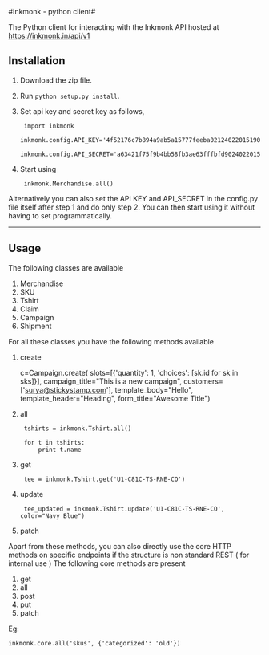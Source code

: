 #Inkmonk - python client#

The Python client for interacting with the Inkmonk API hosted at https://inkmonk.in/api/v1

## Installation ##

1. Download the zip file. 
2. Run  `python setup.py install`. 
3. Set api key and secret key as follows, 

		import inkmonk
		inkmonk.config.API_KEY='4f52176c7b894a9ab5a15777feeba02124022015190803287306'
		inkmonk.config.API_SECRET='a63421f75f9b4bb58fb3ae63fffbfd9024022015190803287405'

4. Start using

		inkmonk.Merchandise.all()

Alternatively you can also set the API KEY and API_SECRET in the config.py file itself after step 1 and do only step 2. You can then start using it without having to set programmatically.

-----------------------------------------------------------------------------

## Usage ##

The following classes are available

1. Merchandise
2. SKU
3. Tshirt
4. Claim
5. Campaign
6. Shipment

For all these classes you have the following methods available

1. create

	c=Campaign.create(
		slots=[{'quantity': 1,
				'choices': [sk.id for sk in sks]}],
		campaign_title="This is a new campaign",
		customers=['surya@stickystamp.com'],
		template_body="Hello",
		template_header="Heading",
		form_title="Awesome Title")

2. all

		tshirts = inkmonk.Tshirt.all()

		for t in tshirts:
			print t.name

3. get
	
		tee = inkmonk.Tshirt.get('U1-C81C-TS-RNE-CO')

4. update
	
		tee_updated = inkmonk.Tshirt.update('U1-C81C-TS-RNE-CO', color="Navy Blue")

5. patch

Apart from these methods, you can also directly use the core HTTP methods on specific endpoints
if the structure is non standard REST ( for internal use )
The following core methods are present

1. get
2. all
3. post
4. put
5. patch

Eg: 

	inkmonk.core.all('skus', {'categorized': 'old'})